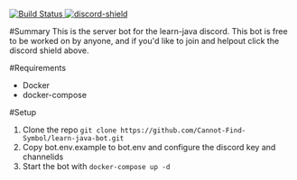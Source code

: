 [discord-invite]: https://discord.gg/HedMWfZ
[discord-shield]: https://discordapp.com/api/guilds/702854497000751166/widget.png?style=shield
[![Build Status](http://ci.learn-java.org:8080/buildStatus/icon?job=Cannot-Find-Symbol%2Flearn-java-bot%2Fmaster)](http://ci.learn-java.org:8080/job/Cannot-Find-Symbol/job/learn-java-bot/job/master/)[ ![discord-shield][] ][discord-invite]

#Summary
This is the server bot for the learn-java discord. This bot is free to be worked on by anyone, and if you'd like to join and helpout click the discord shield above.

#Requirements
* Docker
* docker-compose


#Setup

1. Clone the repo ```git clone https://github.com/Cannot-Find-Symbol/learn-java-bot.git```
2. Copy bot.env.example to bot.env and configure the discord key and channelids
3. Start the bot with ```docker-compose up -d```

